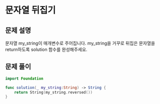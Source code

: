 # 문자열 뒤집기
## 문제 설명
문자열 my_string이 매개변수로 주어집니다. my_string을 거꾸로 뒤집은 문자열을 return하도록 solution 함수를 완성해주세요.


## 문제 풀이

```swift
import Foundation

func solution(_ my_string:String) -> String {
    return String(my_string.reversed())
}
```
